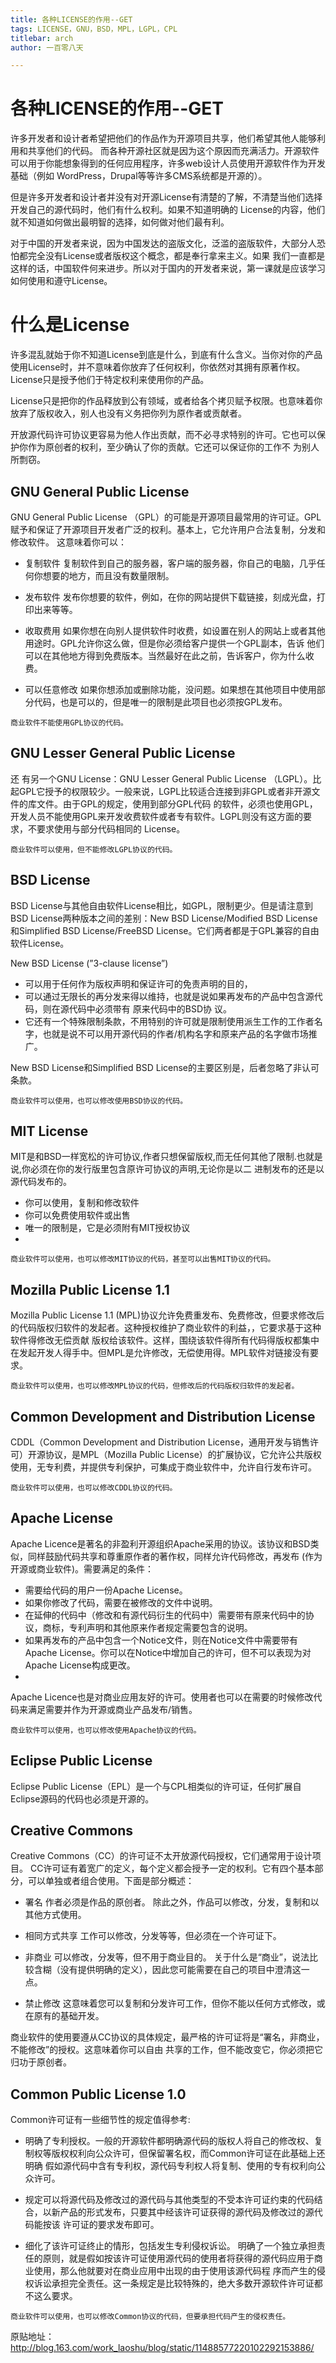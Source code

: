 ```yaml
---
title: 各种LICENSE的作用--GET
tags: LICENSE，GNU，BSD，MPL，LGPL，CPL
titlebar: arch
author: 一百零八天

---
```


# 各种LICENSE的作用--GET

许多开发者和设计者希望把他们的作品作为开源项目共享，他们希望其他人能够利用和共享他们的代码。 而各种开源社区就是因为这个原因而充满活力。开源软件可以用于你能想象得到的任何应用程序，许多web设计人员使用开源软件作为开发基础（例如 WordPress，Drupal等等许多CMS系统都是开源的）。

但是许多开发者和设计者并没有对开源License有清楚的了解，不清楚当他们选择开发自己的源代码时，他们有什么权利。如果不知道明确的 License的内容，他们就不知道如何做出最明智的选择，如何做对他们最有利。

对于中国的开发者来说，因为中国发达的盗版文化，泛滥的盗版软件，大部分人恐怕都完全没有License或者版权这个概念，都是奉行拿来主义。如果 我们一直都是这样的话，中国软件何来进步。所以对于国内的开发者来说，第一课就是应该学习如何使用和遵守License。

# 什么是License
许多混乱就始于你不知道License到底是什么，到底有什么含义。当你对你的产品使用License时，并不意味着你放弃了任何权利，你依然对其拥有原著作权。License只是授予他们于特定权利来使用你的产品。

License只是把你的作品释放到公有领域，或者给各个拷贝赋予权限。也意味着你放弃了版权收入，别人也没有义务把你列为原作者或贡献者。

开放源代码许可协议更容易为他人作出贡献，而不必寻求特别的许可。它也可以保护你作为原创者的权利，至少确认了你的贡献。它还可以保证你的工作不 为别人所剽窃。

 

## GNU General Public License
GNU General Public License （GPL）的可能是开源项目最常用的许可证。GPL赋予和保证了开源项目开发者广泛的权利。基本上，它允许用户合法复制，分发和修改软件。 这意味着你可以：

- 复制软件
复制软件到自己的服务器，客户端的服务器，你自己的电脑，几乎任何你想要的地方，而且没有数量限制。

- 发布软件
发布你想要的软件，例如，在你的网站提供下载链接，刻成光盘，打印出来等等。

- 收取费用
如果你想在向别人提供软件时收费，如设置在别人的网站上或者其他用途时。GPL允许你这么做，但是你必须给客户提供一个GPL副本，告诉 他们可以在其他地方得到免费版本。当然最好在此之前，告诉客户，你为什么收费。

- 可以任意修改
如果你想添加或删除功能，没问题。如果想在其他项目中使用部分代码，也是可以的，但是唯一的限制是此项目也必须按GPL发布。

`商业软件不能使用GPL协议的代码。`

 

## GNU Lesser General Public License
还 有另一个GNU License：GNU Lesser General Public License （LGPL）。比起GPL它授予的权限较少。一般来说，LGPL比较适合连接到非GPL或者非开源文件的库文件。由于GPL的规定，使用到部分GPL代码 的软件，必须也使用GPL，开发人员不能使用GPL来开发收费软件或者专有软件。LGPL则没有这方面的要求，不要求使用与部分代码相同的 License。

`商业软件可以使用，但不能修改LGPL协议的代码。`


## BSD License
BSD License与其他自由软件License相比，如GPL，限制更少。但是请注意到BSD License两种版本之间的差别：New BSD License/Modified BSD License 和Simplified BSD License/FreeBSD License。它们两者都是于GPL兼容的自由软件License。

New BSD License (”3-clause license”) 
- 可以用于任何作为版权声明和保证许可的免责声明的目的，
- 可以通过无限长的再分发来得以维持，也就是说如果再发布的产品中包含源代码，则在源代码中必须带有 原来代码中的BSD协 议。
- 它还有一个特殊限制条款，不用特别的许可就是限制使用派生工作的工作者名字，也就是说不可以用开源代码的作者/机构名字和原来产品的名字做市场推广。

New BSD License和Simplified BSD License的主要区别是，后者忽略了非认可条款。

`商业软件可以使用，也可以修改使用BSD协议的代码。`

## MIT License
MIT是和BSD一样宽松的许可协议,作者只想保留版权,而无任何其他了限制.也就是说,你必须在你的发行版里包含原许可协议的声明,无论你是以二 进制发布的还是以源代码发布的。

- 你可以使用，复制和修改软件
- 你可以免费使用软件或出售
- 唯一的限制是，它是必须附有MIT授权协议
- 
`商业软件可以使用，也可以修改MIT协议的代码，甚至可以出售MIT协议的代码。`

## Mozilla Public License 1.1
Mozilla Public License 1.1 (MPL)协议允许免费重发布、免费修改，但要求修改后的代码版权归软件的发起者。这种授权维护了商业软件的利益，，它要求基于这种软件得修改无偿贡献 版权给该软件。这样，围绕该软件得所有代码得版权都集中在发起开发人得手中。但MPL是允许修改，无偿使用得。MPL软件对链接没有要求。

`商业软件可以使用，也可以修改MPL协议的代码，但修改后的代码版权归软件的发起者。`

## Common Development and Distribution License
CDDL（Common Development and Distribution License，通用开发与销售许可）开源协议，是MPL（Mozilla Public License）的扩展协议，它允许公共版权使用，无专利费，并提供专利保护，可集成于商业软件中，允许自行发布许可。


`商业软件可以使用，也可以修改CDDL协议的代码。`

## Apache License
Apache Licence是著名的非盈利开源组织Apache采用的协议。该协议和BSD类似，同样鼓励代码共享和尊重原作者的著作权，同样允许代码修改，再发布 (作为开源或商业软件)。需要满足的条件：

- 需要给代码的用户一份Apache License。
- 如果你修改了代码，需要在被修改的文件中说明。
- 在延伸的代码中（修改和有源代码衍生的代码中）需要带有原来代码中的协议，商标，专利声明和其他原来作者规定需要包含的说明。
- 如果再发布的产品中包含一个Notice文件，则在Notice文件中需要带有Apache License。你可以在Notice中增加自己的许可，但不可以表现为对Apache License构成更改。
- 
Apache Licence也是对商业应用友好的许可。使用者也可以在需要的时候修改代码来满足需要并作为开源或商业产品发布/销售。

 

`商业软件可以使用，也可以修改使用Apache协议的代码。`

## Eclipse Public License
Eclipse Public License（EPL）是一个与CPL相类似的许可证，任何扩展自Eclipse源码的代码也必须是开源的。

 
## Creative Commons
Creative Commons（CC）的许可证不太开放源代码授权，它们通常用于设计项目。 CC许可证有着宽广的定义，每个定义都会授予一定的权利。它有四个基本部分，可以单独或者组合使用。下面是部分概述：

- 署名
作者必须是作品的原创者。 除此之外，作品可以修改，分发，复制和以其他方式使用。

- 相同方式共享
工作可以修改，分发等等，但必须在一个许可证下。

- 非商业
可以修改，分发等，但不用于商业目的。 关于什么是“商业”，说法比较含糊（没有提供明确的定义），因此您可能需要在自己的项目中澄清这一点。

- 禁止修改
这意味着您可以复制和分发许可工作，但你不能以任何方式修改，或在原有的基础开发。

商业软件的使用要遵从CC协议的具体规定，最严格的许可证将是“署名，非商业，不能修改”的授权。这意味着你可以自由 共享的工作，但不能改变它，你必须把它归功于原创者。

 ## Common Public License 1.0
Common许可证有一些细节性的规定值得参考:

- 明确了专利授权。一般的开源软件都明确源代码的版权人将自己的修改权、复制权等版权权利向公众许可，但保留署名权，而Common许可证在此基础上还明确 假如源代码中含有专利权，源代码专利权人将复制、使用的专有权利向公众许可。

- 规定可以将源代码及修改过的源代码与其他类型的不受本许可证约束的代码结合，以新产品的形式发布，只要其中经该许可证获得的源代码及修改过的源代码能按该 许可证的要求发布即可。

- 细化了该许可证终止的情形，包括发生专利侵权诉讼。
明确了一个独立承担责任的原则，就是假如按该许可证使用源代码的使用者将获得的源代码应用于商业使用，那么他就要对在商业应用中出现的由于使用该源代码程 序而产生的侵权诉讼承担完全责任。这一条规定是比较特殊的，绝大多数开源软件许可证都不这么要求。

`商业软件可以使用，也可以修改Common协议的代码，但要承担代码产生的侵权责任。`


原贴地址：http://blog.163.com/work_laoshu/blog/static/11488577220102292153886/

